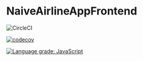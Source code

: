 # NaiveAirlineAppFrontend

![CircleCI](https://img.shields.io/circleci/build/gh/jucham/naive-airline-app-frontend/master)

[![codecov](https://codecov.io/gh/jucham/naive-airline-app-frontend/branch/master/graph/badge.svg?token=q0Feoowsyk)](https://codecov.io/gh/jucham/naive-airline-app-frontend)

[![Language grade: JavaScript](https://img.shields.io/lgtm/grade/javascript/g/jucham/naive-airline-app-frontend.svg?logo=lgtm&logoWidth=18)](https://lgtm.com/projects/g/jucham/naive-airline-app-frontend/context:javascript)

